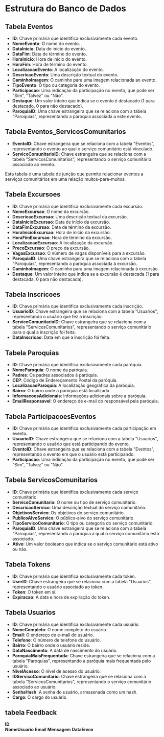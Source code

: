 # Estrutura do Banco de Dados

## Tabela Eventos
- **ID**: Chave primária que identifica exclusivamente cada evento.
- **NomeEvento**: O nome do evento.
- **DataInicio**: Data de início do evento.
- **DataFim**: Data de término do evento.
- **HoraInicio**: Hora de início do evento.
- **HoraFim**: Hora de término do evento.
- **LocalizacaoEvento**: A localização do evento.
- **DescricaoEvento**: Uma descrição textual do evento.
- **CaminhoImagem**: O caminho para uma imagem relacionada ao evento.
- **TipoEvento**: O tipo ou categoria do evento.
- **Participacao**: Uma indicação da participação no evento, que pode ser "Sim", "Talvez" ou "Não".
- **Destaque**: Um valor inteiro que indica se o evento é destacado (1 para destacado, 0 para não destacado).
- **ParoquiaID**: Uma chave estrangeira que se relaciona com a tabela "Paroquias", representando a paróquia associada a este evento.

## Tabela Eventos_ServicosComunitarios
- **EventoID**: Chave estrangeira que se relaciona com a tabela "Eventos", representando o evento ao qual o serviço comunitário está vinculado.
- **ServicoComunitarioID**: Chave estrangeira que se relaciona com a tabela "ServicosComunitarios", representando o serviço comunitário associado ao evento.

Esta tabela é uma tabela de junção que permite relacionar eventos a serviços comunitários em uma relação muitos-para-muitos.

## Tabela Excursoes
- **ID**: Chave primária que identifica exclusivamente cada excursão.
- **NomeExcursao**: O nome da excursão.
- **DescricaoExcursao**: Uma descrição textual da excursão.
- **DataInicioExcursao**: Data de início da excursão.
- **DataFimExcursao**: Data de término da excursão.
- **HoraInicioExcursao**: Hora de início da excursão.
- **HoraFimExcursao**: Hora de término da excursão.
- **LocalizacaoExcursao**: A localização da excursão.
- **PrecoExcursao**: O preço da excursão.
- **VagasExcursao**: O número de vagas disponíveis para a excursão.
- **ParoquiaID**: Uma chave estrangeira que se relaciona com a tabela "Paroquias", representando a paróquia associada à excursão.
- **CaminhoImagem**: O caminho para uma imagem relacionada à excursão.
- **Destaque**: Um valor inteiro que indica se a excursão é destacada (1 para destacada, 0 para não destacada).

## Tabela Inscricoes
- **ID**: Chave primária que identifica exclusivamente cada inscrição.
- **UsuarioID**: Chave estrangeira que se relaciona com a tabela "Usuarios", representando o usuário que fez a inscrição.
- **ServicoComunitarioID**: Chave estrangeira que se relaciona com a tabela "ServicosComunitarios", representando o serviço comunitário para o qual a inscrição foi feita.
- **DataInscricao**: Data em que a inscrição foi feita.

## Tabela Paroquias
- **ID**: Chave primária que identifica exclusivamente cada paróquia.
- **NomeParoquia**: O nome da paróquia.
- **Padres**: Os padres associados à paróquia.
- **CEP**: Código de Endereçamento Postal da paróquia.
- **LocalizacaoParoquia**: A localização geográfica da paróquia.
- **Bairro**: O bairro onde a paróquia está localizada.
- **InformacoesAdicionais**: Informações adicionais sobre a paróquia.
- **EmailResponsavel**: O endereço de e-mail do responsável pela paróquia.

## Tabela ParticipacoesEventos
- **ID**: Chave primária que identifica exclusivamente cada participação em evento.
- **UsuarioID**: Chave estrangeira que se relaciona com a tabela "Usuarios", representando o usuário que está participando do evento.
- **EventoID**: Chave estrangeira que se relaciona com a tabela "Eventos", representando o evento em que o usuário está participando.
- **Participacao**: Uma indicação da participação no evento, que pode ser "Sim", "Talvez" ou "Não".

## Tabela ServicosComunitarios
- **ID**: Chave primária que identifica exclusivamente cada serviço comunitário.
- **ServicoComunitario**: O nome ou tipo de serviço comunitário.
- **DescricaoServico**: Uma descrição textual do serviço comunitário.
- **ObjetivosServico**: Os objetivos do serviço comunitário.
- **PublicoAlvoServico**: O público-alvo do serviço comunitário.
- **TipoServicoComunitario**: O tipo ou categoria do serviço comunitário.
- **ParoquiaID**: Uma chave estrangeira que se relaciona com a tabela "Paroquias", representando a paróquia à qual o serviço comunitário está associado.
- **Ativo**: Um valor booleano que indica se o serviço comunitário está ativo ou não.

## Tabela Tokens
- **ID**: Chave primária que identifica exclusivamente cada token.
- **UserID**: Chave estrangeira que se relaciona com a tabela "Usuarios", representando o usuário associado ao token.
- **Token**: O token em si.
- **Expiracao**: A data e hora de expiração do token.

## Tabela Usuarios
- **ID**: Chave primária que identifica exclusivamente cada usuário.
- **NomeCompleto**: O nome completo do usuário.
- **Email**: O endereço de e-mail do usuário.
- **Telefone**: O número de telefone do usuário.
- **Bairro**: O bairro onde o usuário reside.
- **DataNascimento**: A data de nascimento do usuário.
- **ParoquiaMaisFrequentada**: Chave estrangeira que se relaciona com a tabela "Paroquias", representando a paróquia mais frequentada pelo usuário.
- **NivelAcesso**: O nível de acesso do usuário.
- **IDServicoComunitario**: Chave estrangeira que se relaciona com a tabela "ServicosComunitarios", representando o serviço comunitário associado ao usuário.
- **SenhaHash**: A senha do usuário, armazenada como um hash.
- **Cargo**: O cargo do usuário.


## tabela Feedback 
   **ID**  
   **NomeUsuario**
   **Email**
   **Mensagem**
    **DataEnvio**